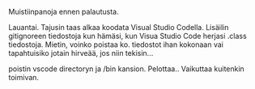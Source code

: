 Muistiinpanoja ennen palautusta.

Lauantai. Tajusin taas alkaa koodata Visual Studio Codella. Lisäilin gitignoreen tiedostoja kun hämäsi, kun Visua Studio Code herjasi .class tiedostoja. Mietin, voinko poistaa ko. tiedostot ihan kokonaan vai tapahtuisiko jotain hirveää, jos niin tekisin...

poistin vscode directoryn ja /bin kansion. Pelottaa.. Vaikuttaa kuitenkin toimivan. 
